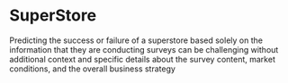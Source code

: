 # SuperStore
 Predicting the success or failure of a superstore based solely on the information that they are conducting surveys can be challenging without additional context and specific details about the survey content, market conditions, and the overall business strategy
